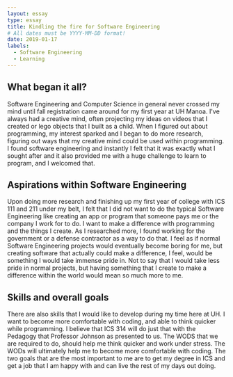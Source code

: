 ```yaml
---
layout: essay
type: essay
title: Kindling the fire for Software Engineering
# All dates must be YYYY-MM-DD format!
date: 2019-01-17
labels:
  - Software Engineering
  - Learning
---
```


## What began it all? 

  Software Engineering and Computer Science in general never crossed my mind until fall registration came around for my first year at UH Manoa.  I've always had a creative mind, often projecting my ideas on videos that I created or lego objects that I built as a child.  When I figured out about programming, my interest sparked and I began to do more research, figuring out ways that my creative mind could be used within programming.  I found software engineering and instantly I felt that it was exactly what I sought after and it also provided me with a huge challenge to learn to program, and I welcomed that.
  
## Aspirations within Software Engineering
    
  Upon doing more research and finishing up my first year of college with ICS 111 and 211 under my belt, I felt that I did not want to do the typical Software Engineering like creating an app or program that someone pays me or the company I work for to do.  I want to make a difference with programming and the things I create.  As I researched more, I found working for the government or a defense contractor as a way to do that.  I feel as if normal Software Engineering projects would eventually become boring for me, but creating software that actually could make a difference, I feel, would be something I would take immense pride in.  Not to say that I would take less pride in normal projects, but having something that I create to make a difference within the world would mean so much more to me.
  
## Skills and overall goals
    
  There are also skills that I would like to develop during my time here at UH.  I want to become more comfortable with coding, and able to think quicker while programming.  I believe that ICS 314 will do just that with the Pedagogy that Professor Johnson as presented to us.  The WODS that we are required to do, should help me think quicker and work under stress.  The WODs will ultimately help me to become more comfortable with coding.  The two goals that are the most important to me are to get my degree in ICS and get a job that I am happy with and can live the rest of my days out doing.


